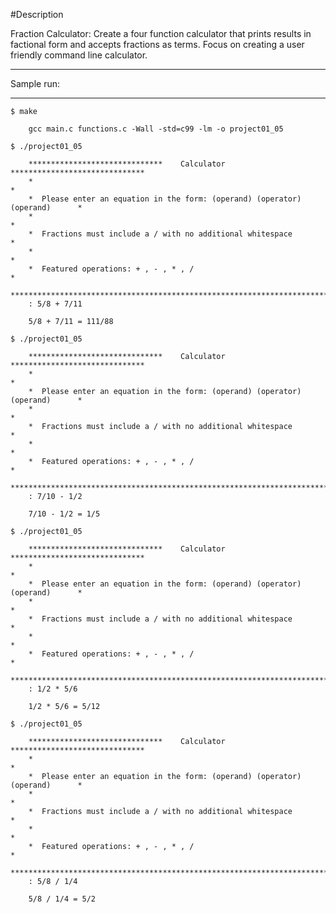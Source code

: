 #Description

Fraction Calculator:  Create a four function calculator that prints results in factional form and accepts fractions as terms.  Focus on creating a user friendly command line calculator.

************************************************************************************************************************************************************
Sample run:
************************************************************************************************************************************************************

    $ make
    
        gcc main.c functions.c -Wall -std=c99 -lm -o project01_05
        
    $ ./project01_05
    
        ******************************    Calculator    ******************************
        *                                                                            *
        *  Please enter an equation in the form: (operand) (operator) (operand)      *
        *                                                                            *
        *  Fractions must include a / with no additional whitespace                  *
        *                                                                            *
        *  Featured operations: + , - , * , /                                        *
        ******************************************************************************
        : 5/8 + 7/11

        5/8 + 7/11 = 111/88
        
    $ ./project01_05 
        
        ******************************    Calculator    ******************************
        *                                                                            *
        *  Please enter an equation in the form: (operand) (operator) (operand)      *
        *                                                                            *
        *  Fractions must include a / with no additional whitespace                  *
        *                                                                            *
        *  Featured operations: + , - , * , /                                        *
        ******************************************************************************
        : 7/10 - 1/2

        7/10 - 1/2 = 1/5
        
    $ ./project01_05 
    
        ******************************    Calculator    ******************************
        *                                                                            *
        *  Please enter an equation in the form: (operand) (operator) (operand)      *
        *                                                                            *
        *  Fractions must include a / with no additional whitespace                  *
        *                                                                            *
        *  Featured operations: + , - , * , /                                        *
        ******************************************************************************
        : 1/2 * 5/6

        1/2 * 5/6 = 5/12
        
    $ ./project01_05 
    
        ******************************    Calculator    ******************************
        *                                                                            *
        *  Please enter an equation in the form: (operand) (operator) (operand)      *
        *                                                                            *
        *  Fractions must include a / with no additional whitespace                  *
        *                                                                            *
        *  Featured operations: + , - , * , /                                        *
        ******************************************************************************
        : 5/8 / 1/4

        5/8 / 1/4 = 5/2
